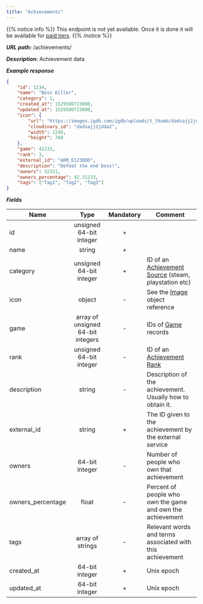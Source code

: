 ```yaml
---
title: "Achievements"
---
```


{{% notice info %}}
This endpoint is not yet available. Once it is done it will be available for [paid tiers](https://api.igdb.com/pricing).
{{% /notice %}}

***URL path:*** /achievements/

***Description:*** Achievement data

***Example response***

```json
{
    "id": 1234,
    "name": "Boss Killer",
    "category": 1,
    "created_at": 1529500723000,
    "updated_at": 1529500723000,
    "icon": {
        "url": "https://images.igdb.com/igdb/uploads/t_thumb/dadsajj2jdda2.jpg",
        "cloudinary_id": "dadsajj2jdda2",
        "width": 1240,
        "height": 768
    },
    "game": 41233,
    "rank": 3,
    "external_id": "AKM_E123DDD",
    "description": "Defeat the end boss!",
    "owners": 32321,
    "owners_percentage": 42.31233,
    "tags": ["Tag1", "Tag2", "Tag3"]
}
```

***Fields***

| Name       | Type                              | Mandatory | Comment |
| ---------- |:---------------------------------:|:---------:| ------- |
| id         | unsigned 64-bit integer           |     +     ||
| name       | string                            |     +     ||
| category   | unsigned 64-bit integer           |     +     | ID of an [Achievement Source](../../enum-fields/achievement-source) (steam, playstation etc) |
| icon       | object                            |     -     | See the [Image](../../misc-objects/image) object reference |
| game       | array of unsigned 64-bit integers |     -     | IDs of [Game](../game) records |
| rank       | unsigned 64-bit integer           |     -     | ID of an [Achievement Rank](../../enum-fields/achievement-rank) |
| description | string                           |     -     | Description of the achievement. Usually how to obtain it. |
| external_id | string                           |     +     | The ID given to the achievement by the external service |
| owners     | 64-bit integer                    |     -     | Number of people who own that achievement |
| owners_percentage | float                      |     -     | Percent of people who own the game and own the achievement |
| tags       | array of strings                  |     -     | Relevant words and terms associated with this achievement |
| created_at | 64-bit integer                    |     +     | Unix epoch |
| updated_at | 64-bit integer                    |     +     | Unix epoch |

